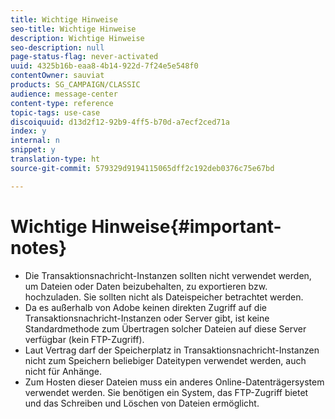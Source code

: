 ```yaml
---
title: Wichtige Hinweise
seo-title: Wichtige Hinweise
description: Wichtige Hinweise
seo-description: null
page-status-flag: never-activated
uuid: 4325b16b-eaa8-4b14-922d-7f24e5e548f0
contentOwner: sauviat
products: SG_CAMPAIGN/CLASSIC
audience: message-center
content-type: reference
topic-tags: use-case
discoiquuid: d13d2f12-92b9-4ff5-b70d-a7ecf2ced71a
index: y
internal: n
snippet: y
translation-type: ht
source-git-commit: 579329d9194115065dff2c192deb0376c75e67bd

---
```



# Wichtige Hinweise{#important-notes}

* Die Transaktionsnachricht-Instanzen sollten nicht verwendet werden, um Dateien oder Daten beizubehalten, zu exportieren bzw. hochzuladen. Sie sollten nicht als Dateispeicher betrachtet werden.
* Da es außerhalb von Adobe keinen direkten Zugriff auf die Transaktionsnachricht-Instanzen oder Server gibt, ist keine Standardmethode zum Übertragen solcher Dateien auf diese Server verfügbar (kein FTP-Zugriff).
* Laut Vertrag darf der Speicherplatz in Transaktionsnachricht-Instanzen nicht zum Speichern beliebiger Dateitypen verwendet werden, auch nicht für Anhänge.
* Zum Hosten dieser Dateien muss ein anderes Online-Datenträgersystem verwendet werden. Sie benötigen ein System, das FTP-Zugriff bietet und das Schreiben und Löschen von Dateien ermöglicht.

